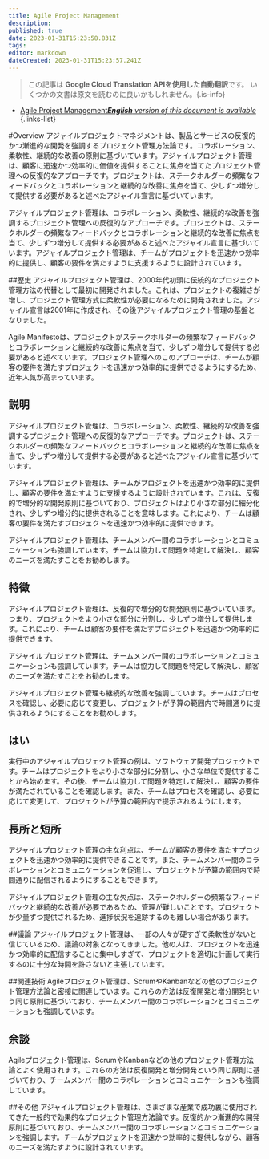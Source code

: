 ```yaml
---
title: Agile Project Management
description: 
published: true
date: 2023-01-31T15:23:58.831Z
tags: 
editor: markdown
dateCreated: 2023-01-31T15:23:57.241Z
---
```


> この記事は **Google Cloud Translation APIを使用した自動翻訳**です。
いくつかの文書は原文を読むのに良いかもしれません。{.is-info}

- [Agile Project Management***English** version of this document is available*](/en/Knowledge-base/Dictionary/agile-project-management)
{.links-list}


#Overview
アジャイルプロジェクトマネジメントは、製品とサービスの反復的かつ漸進的な開発を強調するプロジェクト管理方法論です。コラボレーション、柔軟性、継続的な改善の原則に基づいています。アジャイルプロジェクト管理は、顧客に迅速かつ効率的に価値を提供することに焦点を当てたプロジェクト管理への反復的なアプローチです。プロジェクトは、ステークホルダーの頻繁なフィードバックとコラボレーションと継続的な改善に焦点を当て、少しずつ増分して提供する必要があると述べたアジャイル宣言に基づいています。

アジャイルプロジェクト管理は、コラボレーション、柔軟性、継続的な改善を強調するプロジェクト管理への反復的なアプローチです。プロジェクトは、ステークホルダーの頻繁なフィードバックとコラボレーションと継続的な改善に焦点を当て、少しずつ増分して提供する必要があると述べたアジャイル宣言に基づいています。アジャイルプロジェクト管理は、チームがプロジェクトを迅速かつ効率的に提供し、顧客の要件を満たすように支援するように設計されています。

##歴史
アジャイルプロジェクト管理は、2000年代初頭に伝統的なプロジェクト管理方法の代替として最初に開発されました。これは、プロジェクトの複雑さが増し、プロジェクト管理方式に柔軟性が必要になるために開発されました。アジャイル宣言は2001年に作成され、その後アジャイルプロジェクト管理の基盤となりました。

Agile Manifestoは、プロジェクトがステークホルダーの頻繁なフィードバックとコラボレーションと継続的な改善に焦点を当て、少しずつ増分して提供する必要があると述べています。プロジェクト管理へのこのアプローチは、チームが顧客の要件を満たすプロジェクトを迅速かつ効率的に提供できるようにするため、近年人気が高まっています。

## 説明
アジャイルプロジェクト管理は、コラボレーション、柔軟性、継続的な改善を強調するプロジェクト管理への反復的なアプローチです。プロジェクトは、ステークホルダーの頻繁なフィードバックとコラボレーションと継続的な改善に焦点を当て、少しずつ増分して提供する必要があると述べたアジャイル宣言に基づいています。

アジャイルプロジェクト管理は、チームがプロジェクトを迅速かつ効率的に提供し、顧客の要件を満たすように支援するように設計されています。これは、反復的で増分的な開発原則に基づいており、プロジェクトはより小さな部分に細分化され、少しずつ増分的に提供されることを意味します。これにより、チームは顧客の要件を満たすプロジェクトを迅速かつ効率的に提供できます。

アジャイルプロジェクト管理は、チームメンバー間のコラボレーションとコミュニケーションも強調しています。チームは協力して問題を特定して解決し、顧客のニーズを満たすことをお勧めします。

## 特徴
アジャイルプロジェクト管理は、反復的で増分的な開発原則に基づいています。つまり、プロジェクトをより小さな部分に分割し、少しずつ増分して提供します。これにより、チームは顧客の要件を満たすプロジェクトを迅速かつ効率的に提供できます。

アジャイルプロジェクト管理は、チームメンバー間のコラボレーションとコミュニケーションも強調しています。チームは協力して問題を特定して解決し、顧客のニーズを満たすことをお勧めします。

アジャイルプロジェクト管理も継続的な改善を強調しています。チームはプロセスを確認し、必要に応じて変更し、プロジェクトが予算の範囲内で時間通りに提供されるようにすることをお勧めします。

## はい
実行中のアジャイルプロジェクト管理の例は、ソフトウェア開発プロジェクトです。チームはプロジェクトをより小さな部分に分割し、小さな単位で提供することから始めます。その後、チームは協力して問題を特定して解決し、顧客の要件が満たされていることを確認します。また、チームはプロセスを確認し、必要に応じて変更して、プロジェクトが予算の範囲内で提示されるようにします。

## 長所と短所
アジャイルプロジェクト管理の主な利点は、チームが顧客の要件を満たすプロジェクトを迅速かつ効率的に提供できることです。また、チームメンバー間のコラボレーションとコミュニケーションを促進し、プロジェクトが予算の範囲内で時間通りに配信されるようにすることもできます。

アジャイルプロジェクト管理の主な欠点は、ステークホルダーの頻繁なフィードバックと継続的な改善が必要であるため、管理が難しいことです。プロジェクトが少量ずつ提供されるため、進捗状況を追跡するのも難しい場合があります。

##議論
アジャイルプロジェクト管理は、一部の人々が硬すぎて柔軟性がないと信じているため、議論の対象となってきました。他の人は、プロジェクトを迅速かつ効率的に配信することに集中しすぎて、プロジェクトを適切に計画して実行するのに十分な時間を許さないと主張しています。

##関連技術
Agileプロジェクト管理は、ScrumやKanbanなどの他のプロジェクト管理方法論と密接に関連しています。これらの方法は反復開発と増分開発という同じ原則に基づいており、チームメンバー間のコラボレーションとコミュニケーションも強調しています。

## 余談
Agileプロジェクト管理は、ScrumやKanbanなどの他のプロジェクト管理方法論とよく使用されます。これらの方法は反復開発と増分開発という同じ原則に基づいており、チームメンバー間のコラボレーションとコミュニケーションも強調しています。

##その他
アジャイルプロジェクト管理は、さまざまな産業で成功裏に使用されてきた一般的で効果的なプロジェクト管理方法論です。反復的かつ漸進的な開発原則に基づいており、チームメンバー間のコラボレーションとコミュニケーションを強調します。チームがプロジェクトを迅速かつ効率的に提供しながら、顧客のニーズを満たすように設計されています。